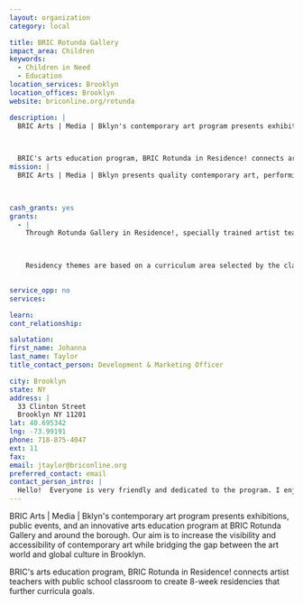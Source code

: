 ```yaml
---
layout: organization
category: local

title: BRIC Rotunda Gallery
impact_area: Children
keywords: 
  - Children in Need
  - Education
location_services: Brooklyn
location_offices: Brooklyn
website: briconline.org/rotunda

description: |
  BRIC Arts | Media | Bklyn's contemporary art program presents exhibitions, public events, and an innovative arts education program at BRIC Rotunda Gallery and around the borough. Our aim is to increase the visibility and accessibility of contemporary art while bridging the gap between the art world and global culture in Brooklyn.

  

  BRIC's arts education program, BRIC Rotunda in Residence! connects artist teachers with public school classroom to create 8-week residencies that further curricula goals. 
mission: |
  BRIC Arts | Media | Bklyn presents quality contemporary art, performing arts and community media programs that reflect Brooklyn’s diverse communities, and provides resources and platforms to support the creative process.

  

cash_grants: yes
grants: 
  - |
    Through Rotunda Gallery in Residence!, specially trained artist teachers, all practicing artists with active studio practices and classroom experience, provide arts instruction at public schools over a minimum of eight weeks. Each residency is customized to complement the curriculum priorities of each school while addressing the needs and interests of the participating classroom. Residencies also incorporate ongoing professional development opportunities for participating classroom teachers to further strengthen BRIC Rotunda Gallery’s long-term impact on our school partners.

    

    Residency themes are based on a curriculum area selected by the classroom teacher and Artist Educator, such as biology, geography, math or social studies. Students explore these themes while learning about contemporary art, interacting with artists, and creating artwork in varied media. Residencies culminate in a large-scale, collaboratively-produced installation or project with community significance, such as a public mural or exhibition. This public showcase serves to reinforce instruction as students engage with their classroom teachers, parents, and peers. Not only does this strengthen student learning, but it provides a self-esteem building opportunity, empowering students to see themselves as creative thinkers and artists. Artwork from each partnership is included in KidsArt, an exhibition held at BRIC Rotunda Gallery each May and June.

    
service_opp: no
services: 

learn: 
cont_relationship: 

salutation: 
first_name: Johanna
last_name: Taylor
title_contact_person: Development & Marketing Officer

city: Brooklyn
state: NY
address: |
  33 Clinton Street  
  Brooklyn NY 11201
lat: 40.695342
lng: -73.99191
phone: 718-875-4047
ext: 11
fax: 
email: jtaylor@briconline.org
preferred_contact: email
contact_person_intro: |
  Hello!  Everyone is very friendly and dedicated to the program. I enjoy working with the artists, teachers, students and everyone involved.
---
```

BRIC Arts | Media | Bklyn's contemporary art program presents exhibitions, public events, and an innovative arts education program at BRIC Rotunda Gallery and around the borough. Our aim is to increase the visibility and accessibility of contemporary art while bridging the gap between the art world and global culture in Brooklyn.



BRIC's arts education program, BRIC Rotunda in Residence! connects artist teachers with public school classroom to create 8-week residencies that further curricula goals. 